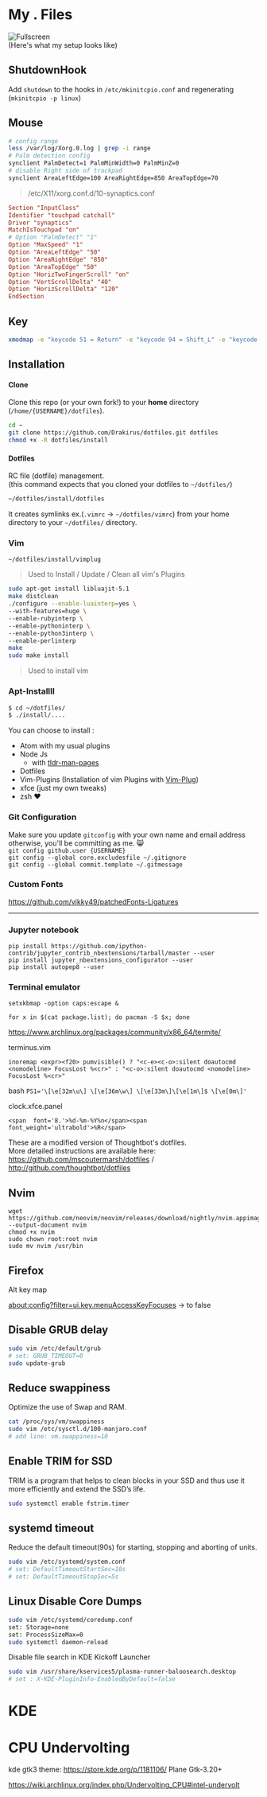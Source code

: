 My . Files
===================
![Fullscreen](https://raw.githubusercontent.com/Drakirus/dotfiles/master/screenshot.png)  
(Here's what my setup looks like)

## ShutdownHook 

Add `shutdown` to the hooks in `/etc/mkinitcpio.conf` and regenerating (`mkinitcpio -p linux`)

## Mouse

```sh
# config range
less /var/log/Xorg.0.log | grep -i range
# Palm detection config
synclient PalmDetect=1 PalmMinWidth=0 PalmMinZ=0
# disable Right side of trackpad
synclient AreaLeftEdge=100 AreaRightEdge=850 AreaTopEdge=70
```
> /etc/X11/xorg.conf.d/10-synaptics.conf
``` conf
Section "InputClass"
Identifier "touchpad catchall"
Driver "synaptics"
MatchIsTouchpad "on"
# Option "PalmDetect" "1"
Option "MaxSpeed" "1"
Option "AreaLeftEdge" "50"
Option "AreaRightEdge" "850"
Option "AreaTopEdge" "50"
Option "HorizTwoFingerScroll" "on"
Option "VertScrollDelta" "40"
Option "HorizScrollDelta" "120"
EndSection

```

## Key
```sh
xmodmap -e "keycode 51 = Return" -e "keycode 94 = Shift_L" -e "keycode 118 = backslash bar" -e "keycode 118 = Multi_key"
```

## Installation

#### Clone
Clone this repo (or your own fork!) to your **home** directory (`/home/{USERNAME}/dotfiles`).

``` sh
cd ~
git clone https://github.com/Drakirus/dotfiles.git dotfiles
chmod +x -R dotfiles/install
```

#### Dotfiles

RC file (dotfile) management.  
(this command expects that you cloned your dotfiles to `~/dotfiles/`)

``` sh
~/dotfiles/install/dotfiles
```

It creates symlinks ex.(`.vimrc` -> `~/dotfiles/vimrc`) from your home directory to your `~/dotfiles/` directory.  

### Vim

```
~/dotfiles/install/vimplug
```

> Used to Install / Update / Clean all vim's Plugins

``` sh
sudo apt-get install libluajit-5.1
make distclean
./configure --enable-luainterp=yes \
--with-features=huge \
--enable-rubyinterp \
--enable-pythoninterp \
--enable-python3interp \
--enable-perlinterp
make
sudo make install
```

> Used to install vim

### Apt-Installll

``` sh
$ cd ~/dotfiles/
$ ./install/....
```

You can choose to install :  
* Atom with my usual plugins
* Node Js
   * with [tldr-man-pages](https://github.com/tldr-pages/tldr)
* Dotfiles
* Vim-Plugins (Installation of vim Plugins with [Vim-Plug](https://github.com/junegunn/vim-plug))
* xfce (just my own tweaks)
* zsh :heart:


### Git Configuration
Make sure you update `gitconfig` with your own name and email address otherwise, you'll be committing as me. :smile_cat:  
`git config github.user {USERNAME}`  
`git config --global core.excludesfile ~/.gitignore`  
`git config --global commit.template ~/.gitmessage`  

### Custom Fonts
https://github.com/vikky49/patchedFonts-Ligatures

---

### Jupyter notebook
```
pip install https://github.com/ipython-contrib/jupyter_contrib_nbextensions/tarball/master --user
pip install jupyter_nbextensions_configurator --user
pip install autopep8 --user
```

### Terminal emulator

```
setxkbmap -option caps:escape &
```


```
for x in $(cat package.list); do pacman -S $x; done
```

https://www.archlinux.org/packages/community/x86_64/termite/  



terminus.vim
```
inoremap <expr><f20> pumvisible() ? "<c-e><c-o>:silent doautocmd <nomodeline> FocusLost %<cr>" : "<c-o>:silent doautocmd <nomodeline> FocusLost %<cr>"

```

bash
`PS1='\[\e[32m\u\] \[\e[36m\w\] \[\e[33m\]\[\e[1m\]$ \[\e[0m\]'`

clock.xfce.panel

```
<span  font='8.'>%d-%m-%Y%n</span><span  font_weight='ultrabold'>%R</span>
```


These are a modified version of Thoughtbot's dotfiles.  
More detailed instructions are available here:  
https://github.com/mscoutermarsh/dotfiles /
http://github.com/thoughtbot/dotfiles


## Nvim

```
wget https://github.com/neovim/neovim/releases/download/nightly/nvim.appimage --output-document nvim
chmod +x nvim
sudo chown root:root nvim
sudo mv nvim /usr/bin
```



## Firefox

Alt key map

[about:config?filter=ui.key.menuAccessKeyFocuses](about:config?filter=ui.key.menuAccessKeyFocuses) -> to false

## Disable GRUB delay

```sh
sudo vim /etc/default/grub
# set: GRUB_TIMEOUT=0
sudo update-grub
```

## Reduce swappiness
Optimize the use of Swap and RAM.

```sh
cat /proc/sys/vm/swappiness
sudo vim /etc/sysctl.d/100-manjaro.conf
# add line: vm.swappiness=10
```

## Enable TRIM for SSD
TRIM is a program that helps to clean blocks in your SSD and thus use it more efficiently and extend the SSD’s life.

```sh
sudo systemctl enable fstrim.timer
```

## systemd timeout
Reduce the default timeout(90s) for starting, stopping and aborting of units.

```sh
sudo vim /etc/systemd/system.conf 
# set: DefaultTimeoutStartSec=10s
# set: DefaultTimeoutStopSec=5s
```

## Linux Disable Core Dumps

```sh
sudo vim /etc/systemd/coredump.conf
set: Storage=none
set: ProcessSizeMax=0
sudo systemctl daemon-reload
```


Disable file search in KDE Kickoff Launcher

```sh
sudo vim /usr/share/kservices5/plasma-runner-baloosearch.desktop
# set : X-KDE-PluginInfo-EnabledByDefault=false
```


# KDE
# CPU Undervolting 

kde gtk3 theme: https://store.kde.org/p/1181106/ Plane Gtk-3.20+

https://wiki.archlinux.org/index.php/Undervolting_CPU#intel-undervolt
